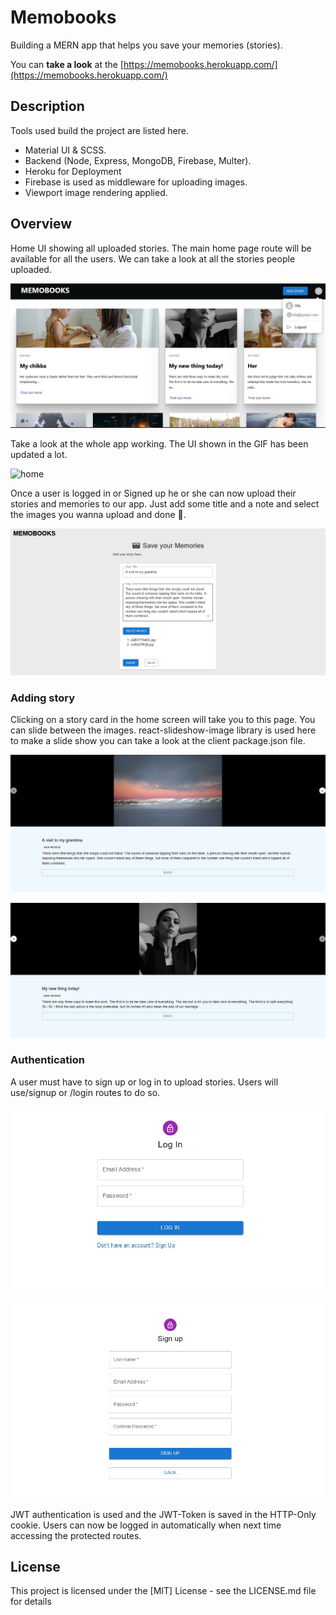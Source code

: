# Memobooks

Building a MERN app that helps you save your memories (stories).

You can **take a look** at the [https://memobooks.herokuapp.com/](https://memobooks.herokuapp.com/)

## Description

Tools used build the project are listed here.

- Material UI & SCSS.
- Backend (Node, Express, MongoDB, Firebase, Multer).
- Heroku for Deployment
- Firebase is used as middleware for uploading images.
- Viewport image rendering applied.

## Overview

Home UI showing all uploaded stories. The main home page route will be available for all the users. We can take a look at all the stories people uploaded.

![home-ui](./images/home-ui.jpg)

Take a look at the whole app working. The UI shown in the GIF has been updated a lot.

![home](./images/memories-ui.gif)

Once a user is logged in or Signed up he or she can now upload their stories and memories to our app. Just add some title and a note and select the images you wanna upload and done 🚀.

![mui form](./images/add-story.jpg)

### Adding story

Clicking on a story card in the home screen will take you to this page. You can slide between the images. react-slideshow-image library is used here to make a slide show you can take a look at the client package.json file.

![slide show](./images/story-view.jpg)

![slide show](./images/story-view2.jpg)

### Authentication

A user must have to sign up or log in to upload stories. Users will use/signup or /login routes to do so.

![auth](./images/login.jpg)

![auth](./images/signup.jpg)

JWT authentication is used and the JWT-Token is saved in the HTTP-Only cookie. Users can now be logged in automatically when next time accessing the protected routes.

## License

This project is licensed under the [MIT] License - see the LICENSE.md file for details
